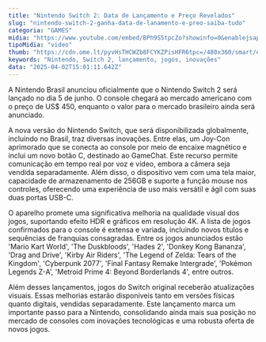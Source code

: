 ```yaml
---
title: "Nintendo Switch 2: Data de Lançamento e Preço Revelados"
slug: "nintendo-switch-2-ganha-data-de-lanamento-e-preo-saiba-tudo"
categoria: "GAMES"
midia: "https://www.youtube.com/embed/BPh9S5tpcZo?showinfo=0&enablejsapi=1"
tipoMidia: "video"
thumb: "https://cdn.ome.lt/pyvHsTHCWZb8FCYKZPisHFR6tpc=/480x360/smart/extras/conteudos/01_jbJUYrH.jpg"
keywords: "Nintendo, Switch 2, lançamento, jogos, inovações"
data: "2025-04-02T15:01:11.642Z"
---
```


A Nintendo Brasil anunciou oficialmente que o Nintendo Switch 2 será lançado no dia 5 de junho. O console chegará ao mercado americano com o preço de US$ 450, enquanto o valor para o mercado brasileiro ainda será anunciado.

A nova versão do Nintendo Switch, que será disponibilizada globalmente, incluindo no Brasil, traz diversas inovações. Entre elas, um Joy-Con aprimorado que se conecta ao console por meio de encaixe magnético e inclui um novo botão C, destinado ao GameChat. Este recurso permite comunicação em tempo real por voz e vídeo, embora a câmera seja vendida separadamente. Além disso, o dispositivo vem com uma tela maior, capacidade de armazenamento de 256GB e suporte a função mouse nos controles, oferecendo uma experiência de uso mais versátil e ágil com suas duas portas USB-C.

O aparelho promete uma significativa melhoria na qualidade visual dos jogos, suportando efeito HDR e gráficos em resolução 4K. A lista de jogos confirmados para o console é extensa e variada, incluindo novos títulos e sequências de franquias consagradas. Entre os jogos anunciados estão 'Mario Kart World', 'The Duskbloods', 'Hades 2', 'Donkey Kong Bananza', 'Drag and Drive', 'Kirby Air Riders', 'The Legend of Zelda: Tears of the Kingdom', 'Cyberpunk 2077', 'Final Fantasy Remake Intergrade', 'Pokémon Legends Z-A', 'Metroid Prime 4: Beyond Borderlands 4', entre outros.

Além desses lançamentos, jogos do Switch original receberão atualizações visuais. Essas melhorias estarão disponíveis tanto em versões físicas quanto digitais, vendidas separadamente. Este lançamento marca um importante passo para a Nintendo, consolidando ainda mais sua posição no mercado de consoles com inovações tecnológicas e uma robusta oferta de novos jogos.